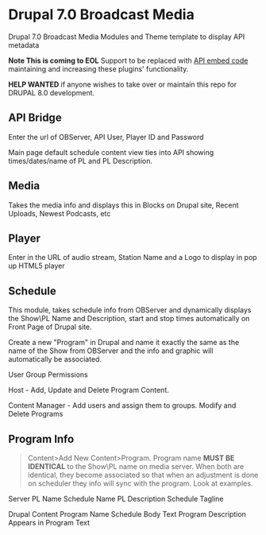 # Drupal 7.0 Broadcast Media

Drupal 7.0 Broadcast Media Modules and Theme template to display API metadata

__Note This is coming to EOL__ Support to be replaced with [API embed code](https://support.openbroadcaster.com/embed-code-snippets) maintaining and increasing these plugins' functionality. 

__HELP WANTED__ if anyone wishes to take over or maintain this repo for DRUPAL 8.0 development.

## API Bridge

Enter the url of OBServer, API User, Player ID and Password

Main page default schedule content view ties into API showing times/dates/name of PL and PL Description.

## Media

Takes the media info and displays this in Blocks on Drupal site, Recent Uploads, Newest Podcasts, etc

## Player

Enter in the URL of audio stream, Station Name and a Logo to display in pop up HTML5 player

## Schedule

This module, takes schedule info from OBServer and dynamically displays the Show\PL Name and Description, start and stop times automatically on Front Page of Drupal site.

Create a new "Program" in Drupal and name it exactly the same as the name of the Show from OBServer and the info and graphic will automatically be associated.

User Group Permissions

Host - Add, Update and Delete Program Content.

Content Manager - Add users and assign them to groups. Modify and Delete Programs

## Program Info

>Content>Add New Content>Program. Program name __MUST BE IDENTICAL__ to the Show\PL name on media server. When both are identical, they become associated so that when an adjustment is done on scheduler they info will sync with the program. Look at examples.

Server PL Name Schedule Name PL Description Schedule Tagline

Drupal Content Program Name Schedule Body Text Program Description Appears in Program Text 
